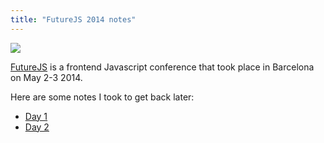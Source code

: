 ```yaml
---
title: "FutureJS 2014 notes"
---
```


![](/images/futurejs_logo.svg)

[FutureJS](http://futurejs.org/) is a frontend Javascript conference that took place in Barcelona on May 2-3 2014.

Here are some notes I took to get back later:

* [Day 1](day1.html)
* [Day 2](day2.html)
